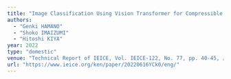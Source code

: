 ```yaml
---
title: "Image Classification Using Vision Transformer for Compressible Encrypted Images "
authors:
  - "Genki HAMANO"
  - "Shoko IMAIZUMI"
  - "Hitoshi KIYA"
year: 2022
type: "domestic"
venue: "Technical Report of IEICE, Vol. IEICE-122, No. 77, pp. 40-45, 八戸工業大学, 2022-06-16."
url: "https://www.ieice.org/ken/paper/20220616YCk0/eng/"
---
```

